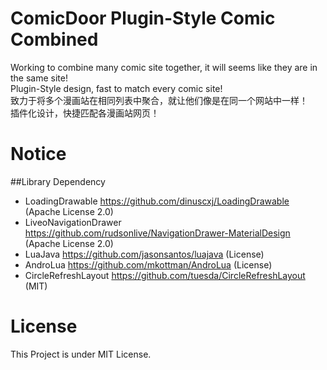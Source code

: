 # ComicDoor  Plugin-Style Comic Combined
Working to combine many comic site together, it will seems like they are in the same site!  
Plugin-Style design, fast to match every comic site!  
致力于将多个漫画站在相同列表中聚合，就让他们像是在同一个网站中一样！  
插件化设计，快捷匹配各漫画站网页！ 

# Notice
##Library Dependency
* LoadingDrawable https://github.com/dinuscxj/LoadingDrawable (Apache License 2.0)
* LiveoNavigationDrawer https://github.com/rudsonlive/NavigationDrawer-MaterialDesign (Apache License 2.0)
* LuaJava https://github.com/jasonsantos/luajava (License)
* AndroLua https://github.com/mkottman/AndroLua (License)
* CircleRefreshLayout https://github.com/tuesda/CircleRefreshLayout (MIT)


# License
This Project is under MIT License.
